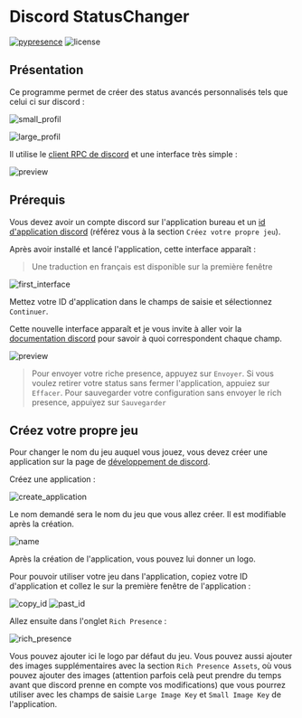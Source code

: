 # Discord StatusChanger

[![pypresence](https://img.shields.io/badge/using-pypresence-00bb88.svg?style=for-the-badge&logo=discord&logoWidth=20)](https://github.com/qwertyquerty/pypresence)
![license](https://img.shields.io/badge/LICENSE-MIT-1?style=for-the-badge)

## Présentation

Ce programme permet de créer des status avancés personnalisés tels que celui ci sur discord :

![small_profil](assets/small_profil_example.png)

![large_profil](assets/large_profil_example.png)

Il utilise le [client RPC de discord](https://discord.com/developers/docs/topics/rpc) et une interface très simple :

![preview](assets/application_preview.png)

## Prérequis

Vous devez avoir un compte discord sur l'application bureau et un [id d'application discord](https://discord.com/developers/applications) (référez vous à la section `Créez votre propre jeu`).

Après avoir installé et lancé l'application, cette interface apparaît :

> Une traduction en français est disponible sur la première fenêtre

![first_interface](assets/first_interface.png)

Mettez votre ID d'application dans le champs de saisie et sélectionnez `Continuer`.

Cette nouvelle interface apparaît et je vous invite à aller voir la [documentation discord](https://discord.com/developers/docs/rich-presence/how-to#updating-presence-update-presence-payload-fields) pour savoir à quoi correspondent chaque champ.

![preview](assets/application_preview.png)

> Pour envoyer votre riche presence, appuyez sur `Envoyer`. Si vous voulez retirer votre status sans fermer l'application, appuiez sur `Effacer`. Pour sauvegarder votre configuration sans envoyer le rich presence, appuiyez sur `Sauvegarder`

## Créez votre propre jeu

Pour changer le nom du jeu auquel vous jouez, vous devez créer une application sur la page de [développement de discord](https://discord.com/developers/applications).

Créez une application :

![create_application](assets/create_application.png)

Le nom demandé sera le nom du jeu que vous allez créer. Il est modifiable après la création.

![name](assets/ask_name.png)

Après la création de l'application, vous pouvez lui donner un logo.

Pour pouvoir utiliser votre jeu dans l'application, copiez votre ID d'application et collez le sur la première fenêtre de l'application :

![copy_id](assets/copy_id.png)
![past_id](assets/past_id.png)

 Allez ensuite dans l'onglet `Rich Presence` :

![rich_presence](assets/rich_presence.png)

Vous pouvez ajouter ici le logo par défaut du jeu.
Vous pouvez aussi ajouter des images supplémentaires avec la section `Rich Presence Assets`, où vous pouvez ajouter des images (attention parfois celà peut prendre du temps avant que discord prenne en compte vos modifications) que vous pourrez utiliser avec les champs de saisie `Large Image Key` et `Small Image Key` de l'application.